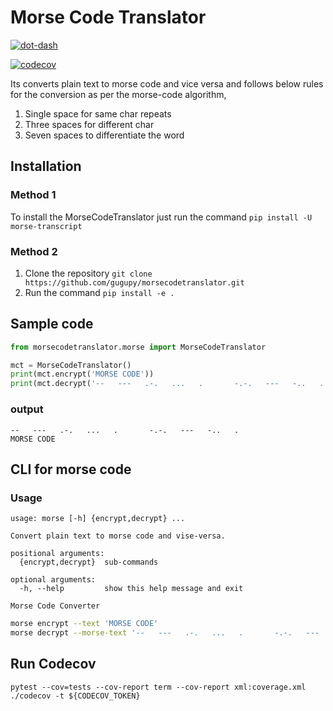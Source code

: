 # Morse Code Translator

[![dot-dash](dotdash.png)](https://en.wikipedia.org/wiki/Morse_code)

[![codecov](https://codecov.io/gh/gugupy/morsecodetranslator/branch/master/graph/badge.svg?token=TG5AR36QNI)](https://codecov.io/gh/gugupy/morsecodetranslator)

[//]: # (![graph]&#40;https://codecov.io/github/gugupy/morsecodetranslator/branch/master/graphs/sunburst.svg?token=TG5AR36QNI&#41;)

Its converts plain text to morse code and vice versa and follows below rules for the conversion as per the morse-code algorithm,  

1. Single space for same char repeats  
2. Three spaces for different char  
3. Seven spaces to differentiate the word  

## Installation

### Method 1

To install the MorseCodeTranslator just run the command `pip install -U morse-transcript`

### Method 2

1. Clone the repository `git clone https://github.com/gugupy/morsecodetranslator.git`
2. Run the command `pip install -e .`

## Sample code

```python
from morsecodetranslator.morse import MorseCodeTranslator

mct = MorseCodeTranslator()
print(mct.encrypt('MORSE CODE'))
print(mct.decrypt('--   ---   .-.   ...   .       -.-.   ---   -..   .'))
```

### output

``` textmate
--   ---   .-.   ...   .       -.-.   ---   -..   .  
MORSE CODE
```

## CLI for morse code

### Usage

```textmate
usage: morse [-h] {encrypt,decrypt} ...

Convert plain text to morse code and vise-versa.

positional arguments:
  {encrypt,decrypt}  sub-commands

optional arguments:
  -h, --help         show this help message and exit

Morse Code Converter
```

``` bash
morse encrypt --text 'MORSE CODE'
morse decrypt --morse-text '--   ---   .-.   ...   .       -.-.   ---   -..   .'
```

## Run Codecov

```textmate
pytest --cov=tests --cov-report term --cov-report xml:coverage.xml
./codecov -t ${CODECOV_TOKEN}
```
